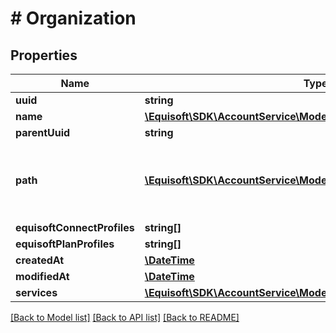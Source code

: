 # # Organization

## Properties

Name | Type | Description | Notes
------------ | ------------- | ------------- | -------------
**uuid** | **string** |  |
**name** | [**\Equisoft\SDK\AccountService\Model\LocalizedString**](LocalizedString.md) |  |
**parentUuid** | **string** |  | [optional]
**path** | [**\Equisoft\SDK\AccountService\Model\OrganizationPathElement[]**](OrganizationPathElement.md) | Path to the root organization, starting from the top level organization |
**equisoftConnectProfiles** | **string[]** |  |
**equisoftPlanProfiles** | **string[]** |  |
**createdAt** | [**\DateTime**](\DateTime.md) |  |
**modifiedAt** | [**\DateTime**](\DateTime.md) |  | [optional]
**services** | [**\Equisoft\SDK\AccountService\Model\OrganizationServicesElement[]**](OrganizationServicesElement.md) |  |

[[Back to Model list]](../../README.md#models) [[Back to API list]](../../README.md#endpoints) [[Back to README]](../../README.md)
